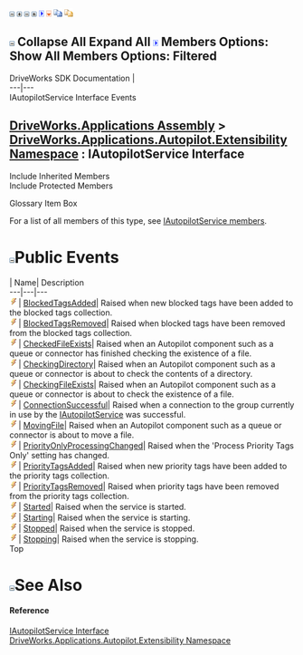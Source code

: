 ![](dotnetimages/collapse.gif) ![](dotnetimages/expand.gif) ![](dotnetimages/collapse.gif) ![](dotnetimages/expand.gif) ![](dotnetimages/drpdown.gif) ![](dotnetimages/drpdown_orange.gif) ![](dotnetimages/copycode.gif) ![](dotnetimages/copycodeHighlight.gif)

![](dotnetimages/collapse.gif) Collapse All Expand All ![](dotnetimages/drpdown.gif) Members Options: Show All  Members Options: Filtered   
---  
DriveWorks SDK Documentation  |   
---|---  
IAutopilotService Interface Events   
  
[DriveWorks.Applications Assembly](topic13.md) > [DriveWorks.Applications.Autopilot.Extensibility Namespace](topic1633.md) : IAutopilotService Interface  
---  
  
Include Inherited Members    
Include Protected Members    


Glossary Item Box

For a list of all members of this type, see [IAutopilotService members](topic1655.md).

# ![](dotnetimages/collapse.gif)Public Events

| Name| Description  
---|---|---  
![ Event](dotnetimages/Event.gif)| [BlockedTagsAdded](topic1677.md)| Raised when new blocked tags have been added to the blocked tags collection.   
![ Event](dotnetimages/Event.gif)| [BlockedTagsRemoved](topic1678.md)| Raised when blocked tags have been removed from the blocked tags collection.   
![ Event](dotnetimages/Event.gif)| [CheckedFileExists](topic1679.md)| Raised when an Autopilot component such as a queue or connector has finished checking the existence of a file.   
![ Event](dotnetimages/Event.gif)| [CheckingDirectory](topic1680.md)| Raised when an Autopilot component such as a queue or connector is about to check the contents of a directory.   
![ Event](dotnetimages/Event.gif)| [CheckingFileExists](topic1681.md)| Raised when an Autopilot component such as a queue or connector is about to check the existence of a file.   
![ Event](dotnetimages/Event.gif)| [ConnectionSuccessful](topic1682.md)| Raised when a connection to the group currently in use by the [IAutopilotService](topic1654.md) was successful.   
![ Event](dotnetimages/Event.gif)| [MovingFile](topic1683.md)| Raised when an Autopilot component such as a queue or connector is about to move a file.   
![ Event](dotnetimages/Event.gif)| [PriorityOnlyProcessingChanged](topic1684.md)| Raised when the 'Process Priority Tags Only' setting has changed.   
![ Event](dotnetimages/Event.gif)| [PriorityTagsAdded](topic1685.md)| Raised when new priority tags have been added to the priority tags collection.   
![ Event](dotnetimages/Event.gif)| [PriorityTagsRemoved](topic1686.md)| Raised when priority tags have been removed from the priority tags collection.   
![ Event](dotnetimages/Event.gif)| [Started](topic1687.md)| Raised when the service is started.   
![ Event](dotnetimages/Event.gif)| [Starting](topic1688.md)| Raised when the service is starting.   
![ Event](dotnetimages/Event.gif)| [Stopped](topic1689.md)| Raised when the service is stopped.   
![ Event](dotnetimages/Event.gif)| [Stopping](topic1690.md)| Raised when the service is stopping.   
Top

# ![](dotnetimages/collapse.gif)See Also

#### Reference

[IAutopilotService Interface](topic1654.md)   
[DriveWorks.Applications.Autopilot.Extensibility Namespace](topic1633.md)


